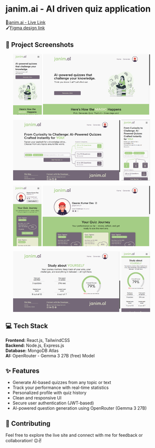 # janim.ai - AI driven quiz application

🔗[janim.ai - Live Link](https://janim-ai.vercel.app)\
🖌️[Figma design link](https://www.figma.com/design/aQIRG5U0yKRwp4gFV2WePR/janim.ai?fuid=1365551287841215768)
## 📸 Project Screenshots
<p align="center">
  <img src="./SS/home (1).png" alt="Image 1" height="200"/>
  <img src="./SS/home (2).png" alt="Image 1" height="200"/>
</p>
<p align="center">
  <img src="./SS/Generate (2).png" alt="Image 1" height="200"/>
  <img src="./SS/Generate (1).png" alt="Image 1" height="200"/>
</p>
<p align="center">
  <img src="./SS/profile (1).png" alt="Image 1" height="200"/>
  <img src="./SS/profile (2).png" alt="Image 1" height="200"/>
</p>
<p align="center">
  <img src="./SS/profileStats (2).png" alt="Image 1" height="200"/>
  <img src="./SS/profileStats (1).png" alt="Image 1" height="200"/>
</p>

## 💻 Tech Stack
**Frontend:** React.js, TailwindCSS\
**Backend:** Node.js, Express.js\
**Database:** MongoDB Atlas\
**AI:** OpenRouter - Gemma 3 27B (free) Model

## ✨ Features
- Generate AI-based quizzes from any topic or text
- Track your performance with real-time statistics
- Personalized profile with quiz history
- Clean and responsive UI
- Secure user authentication (JWT-based)
- AI-powered question generation using OpenRouter (Gemma 3 27B)

## 🤝 Contributing

Feel free to explore the live site and connect with me for feedback or collaboration! 😉✌️
